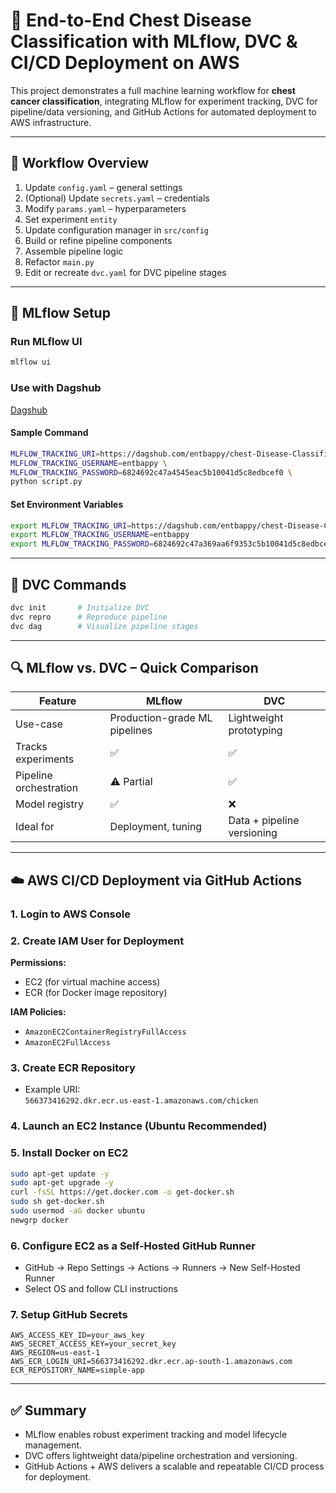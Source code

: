 
# 🧠 End-to-End Chest Disease Classification with MLflow, DVC & CI/CD Deployment on AWS

This project demonstrates a full machine learning workflow for **chest cancer classification**, integrating MLflow for experiment tracking, DVC for pipeline/data versioning, and GitHub Actions for automated deployment to AWS infrastructure.

---

## 🔁 Workflow Overview

1. Update `config.yaml` – general settings
2. (Optional) Update `secrets.yaml` – credentials
3. Modify `params.yaml` – hyperparameters
4. Set experiment `entity`
5. Update configuration manager in `src/config`
6. Build or refine pipeline components
7. Assemble pipeline logic
8. Refactor `main.py`
9. Edit or recreate `dvc.yaml` for DVC pipeline stages

---

## 🚀 MLflow Setup


### Run MLflow UI

```bash
mlflow ui
```

### Use with Dagshub

[Dagshub](https://dagshub.com/)

#### Sample Command

```bash
MLFLOW_TRACKING_URI=https://dagshub.com/entbappy/chest-Disease-Classification-MLflow-DVC.mlflow \
MLFLOW_TRACKING_USERNAME=entbappy \
MLFLOW_TRACKING_PASSWORD=6824692c47a4545eac5b10041d5c8edbcef0 \
python script.py
```

#### Set Environment Variables

```bash
export MLFLOW_TRACKING_URI=https://dagshub.com/entbappy/chest-Disease-Classification-MLflow-DVC.mlflow
export MLFLOW_TRACKING_USERNAME=entbappy 
export MLFLOW_TRACKING_PASSWORD=6824692c47a369aa6f9353c5b10041d5c8edbcef0
```

---

## 📁 DVC Commands

```bash
dvc init       # Initialize DVC
dvc repro      # Reproduce pipeline
dvc dag        # Visualize pipeline stages
```

---

## 🔍 MLflow vs. DVC – Quick Comparison

| Feature                | MLflow                         | DVC                            |
|------------------------|--------------------------------|--------------------------------|
| Use-case               | Production-grade ML pipelines  | Lightweight prototyping        |
| Tracks experiments     | ✅                             | ✅                             |
| Pipeline orchestration | ⚠️ Partial                     | ✅                             |
| Model registry         | ✅                             | ❌                             |
| Ideal for              | Deployment, tuning             | Data + pipeline versioning     |

---

## ☁️ AWS CI/CD Deployment via GitHub Actions

### 1. Login to AWS Console

### 2. Create IAM User for Deployment

**Permissions:**
- EC2 (for virtual machine access)
- ECR (for Docker image repository)

**IAM Policies:**
- `AmazonEC2ContainerRegistryFullAccess`
- `AmazonEC2FullAccess`

### 3. Create ECR Repository

- Example URI:  
  `566373416292.dkr.ecr.us-east-1.amazonaws.com/chicken`

### 4. Launch an EC2 Instance (Ubuntu Recommended)

### 5. Install Docker on EC2

```bash
sudo apt-get update -y
sudo apt-get upgrade -y
curl -fsSL https://get.docker.com -o get-docker.sh
sudo sh get-docker.sh
sudo usermod -aG docker ubuntu
newgrp docker
```

### 6. Configure EC2 as a Self-Hosted GitHub Runner

- GitHub → Repo Settings → Actions → Runners → New Self-Hosted Runner
- Select OS and follow CLI instructions

### 7. Setup GitHub Secrets

```env
AWS_ACCESS_KEY_ID=your_aws_key
AWS_SECRET_ACCESS_KEY=your_secret_key
AWS_REGION=us-east-1
AWS_ECR_LOGIN_URI=566373416292.dkr.ecr.ap-south-1.amazonaws.com
ECR_REPOSITORY_NAME=simple-app
```

---

## ✅ Summary

- MLflow enables robust experiment tracking and model lifecycle management.
- DVC offers lightweight data/pipeline orchestration and versioning.
- GitHub Actions + AWS delivers a scalable and repeatable CI/CD process for deployment.
